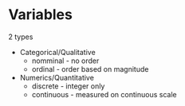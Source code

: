 # Variables

2 types
- Categorical/Qualitative
	- nomminal - no order
	- ordinal - order based on magnitude
- Numerics/Quantitative
	- discrete - integer only
	- continuous - measured on continuous scale